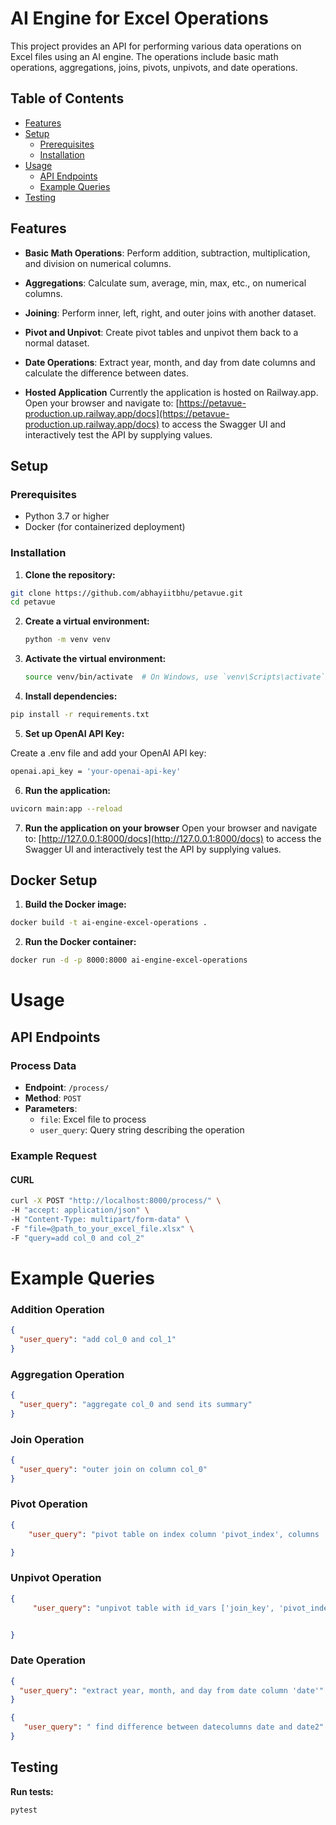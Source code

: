 # AI Engine for Excel Operations

This project provides an API for performing various data operations on Excel files using an AI engine. The operations include basic math operations, aggregations, joins, pivots, unpivots, and date operations.

## Table of Contents

- [Features](#features)
- [Setup](#setup)
  - [Prerequisites](#prerequisites)
  - [Installation](#installation)
- [Usage](#usage)
  - [API Endpoints](#api-endpoints)
  - [Example Queries](#example-queries)
- [Testing](#testing)


## Features

- **Basic Math Operations**: Perform addition, subtraction, multiplication, and division on numerical columns.
- **Aggregations**: Calculate sum, average, min, max, etc., on numerical columns.
- **Joining**: Perform inner, left, right, and outer joins with another dataset.
- **Pivot and Unpivot**: Create pivot tables and unpivot them back to a normal dataset.
- **Date Operations**: Extract year, month, and day from date columns and calculate the difference between dates.

- **Hosted Application** Currently the application is hosted on Railway.app. Open your browser and navigate to: [https://petavue-production.up.railway.app/docs](https://petavue-production.up.railway.app/docs) to access the Swagger UI and interactively test the API by supplying values.

## Setup

### Prerequisites

- Python 3.7 or higher
- Docker (for containerized deployment)

### Installation

1. **Clone the repository:**

```bash
git clone https://github.com/abhayiitbhu/petavue.git
cd petavue
```



2. **Create a virtual environment:**
    ```bash
    python -m venv venv
    ```

3. **Activate the virtual environment:**
    ```bash
    source venv/bin/activate  # On Windows, use `venv\Scripts\activate`
    ```

4. **Install dependencies:**
```bash
pip install -r requirements.txt

```

5. **Set up OpenAI API Key:**

Create a .env file and add your OpenAI API key:

```bash
openai.api_key = 'your-openai-api-key'

```

6. **Run the application:**

```bash
uvicorn main:app --reload
```

7. **Run the application on your browser**
Open your browser and navigate to: [http://127.0.0.1:8000/docs](http://127.0.0.1:8000/docs) to access the Swagger UI and interactively test the API by supplying values.

## Docker Setup


1. **Build the Docker image:**

```bash
docker build -t ai-engine-excel-operations .
```

2. **Run the Docker container:**

```bash
docker run -d -p 8000:8000 ai-engine-excel-operations
```

# Usage

## API Endpoints

### Process Data

- **Endpoint**: `/process/`
- **Method**: `POST`
- **Parameters**:
  - `file`: Excel file to process
  - `user_query`: Query string describing the operation

### Example Request

#### CURL
```bash
curl -X POST "http://localhost:8000/process/" \
-H "accept: application/json" \
-H "Content-Type: multipart/form-data" \
-F "file=@path_to_your_excel_file.xlsx" \
-F "query=add col_0 and col_2"
```

# Example Queries

### Addition Operation

```json
{
  "user_query": "add col_0 and col_1"
}
```

### Aggregation Operation

```json
{
  "user_query": "aggregate col_0 and send its summary"
}
```
### Join Operation

```json
{
  "user_query": "outer join on column col_0"
}
```
### Pivot Operation

```json
{
    "user_query": "pivot table on index column 'pivot_index', columns 'pivot_columns', and values 'pivot_values'"

}
```
### Unpivot Operation

```json
{
     "user_query": "unpivot table with id_vars ['join_key', 'pivot_index', 'date', 'date2'] and value_vars ['pivot_columns', 'pivot_values']"


}
```
### Date Operation

```json
{
  "user_query": "extract year, month, and day from date column 'date'"
}

{
   "user_query": " find difference between datecolumns date and date2"
}
```


## Testing

 **Run tests:**

```bash
pytest
```


